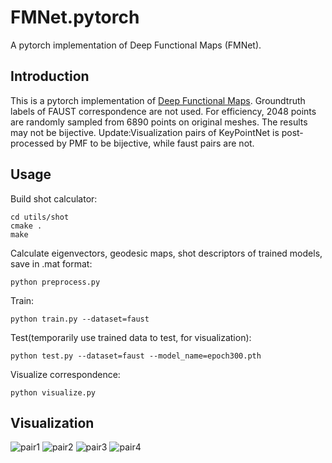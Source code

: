 # FMNet.pytorch
A pytorch implementation of Deep Functional Maps (FMNet).

## Introduction
This is a pytorch implementation of [Deep Functional Maps](https://arxiv.org/abs/1704.08686). Groundtruth labels of FAUST correspondence are not used. For efficiency, 2048 points are randomly sampled from 6890 points on original meshes. The results may not be bijective.
Update:Visualization pairs of KeyPointNet is post-processed by PMF to be bijective, while faust pairs are not.

## Usage
Build shot calculator:
~~~
cd utils/shot
cmake .
make
~~~
Calculate eigenvectors, geodesic maps, shot descriptors of trained models, save in .mat format:
~~~
python preprocess.py
~~~
Train:
~~~
python train.py --dataset=faust
~~~
Test(temporarily use trained data to test, for visualization):
~~~
python test.py --dataset=faust --model_name=epoch300.pth
~~~
Visualize correspondence:
~~~
python visualize.py
~~~

## Visualization
![pair1](https://github.com/BlankCheng/FMNet.pytorch/raw/master/imgs/ScreenCapture_2020-02-17-13-23-52.png)
![pair2](https://github.com/BlankCheng/FMNet.pytorch/raw/master/imgs/ScreenCapture_2020-02-17-13-25-17.png)
![pair3](https://github.com/BlankCheng/FMNet.pytorch/raw/master/imgs/kpnet_1.png)
![pair4](https://github.com/BlankCheng/FMNet.pytorch/raw/master/imgs/kpnet_2.png)

